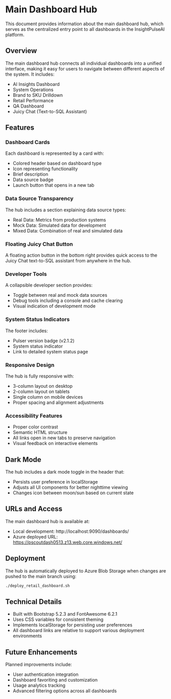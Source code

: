 # Main Dashboard Hub

This document provides information about the main dashboard hub, which serves as the centralized entry point to all dashboards in the InsightPulseAI platform.

## Overview

The main dashboard hub connects all individual dashboards into a unified interface, making it easy for users to navigate between different aspects of the system. It includes:

- AI Insights Dashboard
- System Operations
- Brand to SKU Drilldown
- Retail Performance
- QA Dashboard
- Juicy Chat (Text-to-SQL Assistant)

## Features

### Dashboard Cards

Each dashboard is represented by a card with:
- Colored header based on dashboard type
- Icon representing functionality
- Brief description
- Data source badge
- Launch button that opens in a new tab

### Data Source Transparency

The hub includes a section explaining data source types:
- Real Data: Metrics from production systems
- Mock Data: Simulated data for development
- Mixed Data: Combination of real and simulated data

### Floating Juicy Chat Button

A floating action button in the bottom right provides quick access to the Juicy Chat text-to-SQL assistant from anywhere in the hub.

### Developer Tools

A collapsible developer section provides:
- Toggle between real and mock data sources
- Debug tools including a console and cache clearing
- Visual indication of development mode

### System Status Indicators

The footer includes:
- Pulser version badge (v2.1.2)
- System status indicator
- Link to detailed system status page

### Responsive Design

The hub is fully responsive with:
- 3-column layout on desktop
- 2-column layout on tablets
- Single column on mobile devices
- Proper spacing and alignment adjustments

### Accessibility Features

- Proper color contrast
- Semantic HTML structure
- All links open in new tabs to preserve navigation
- Visual feedback on interactive elements

## Dark Mode

The hub includes a dark mode toggle in the header that:
- Persists user preference in localStorage
- Adjusts all UI components for better nighttime viewing
- Changes icon between moon/sun based on current state

## URLs and Access

The main dashboard hub is available at:
- Local development: http://localhost:9090/dashboards/
- Azure deployed URL: https://pscoutdash0513.z13.web.core.windows.net/

## Deployment

The hub is automatically deployed to Azure Blob Storage when changes are pushed to the main branch using:
```bash
./deploy_retail_dashboard.sh
```

## Technical Details

- Built with Bootstrap 5.2.3 and FontAwesome 6.2.1
- Uses CSS variables for consistent theming
- Implements localStorage for persisting user preferences
- All dashboard links are relative to support various deployment environments

## Future Enhancements

Planned improvements include:
- User authentication integration
- Dashboard favoriting and customization
- Usage analytics tracking
- Advanced filtering options across all dashboards